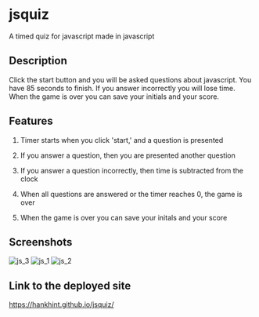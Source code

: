 # jsquiz
A timed quiz for javascript made in javascript

## Description
Click the start button and you will be asked questions about javascript.
You have 85 seconds to finish.
If you answer incorrectly you will lose time.
When the game is over you can save your initials and your score.

## Features
1. Timer starts when you click 'start,' and a question is presented

2. If you answer a question, then you are presented another question

3. If you answer a question incorrectly, then time is subtracted from the clock

4. When all questions are answered or the timer reaches 0, the game is over

5. When the game is over you can save your initals and your score



## Screenshots
![js_3](https://user-images.githubusercontent.com/50533231/154135617-543a052c-0d8e-4f1f-8942-04f38440b49b.png)
![js_1](https://user-images.githubusercontent.com/50533231/154135602-10b7d77f-69c4-4883-a5a5-dd524cfb6731.png)
![js_2](https://user-images.githubusercontent.com/50533231/154135608-e4fe20dc-031a-450f-a7d5-8c7467b6865c.png)

## Link to the deployed site
https://hankhint.github.io/jsquiz/


